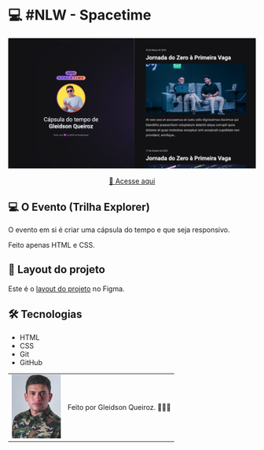 # 💻 #NLW - Spacetime

<img src="./assets/imagem-do-projeto.png" alt="Imagem do projeto" />

<div align="center">

[🚀 Acesse aqui](https://queiiroz.github.io/spacetime/)

</div>

## 💻 O Evento (Trilha Explorer)

O evento em si é criar uma cápsula do tempo e que seja responsivo.


Feito apenas HTML e CSS.

## 🎨 Layout do projeto

Este é o <a href="https://www.figma.com/file/S3GjDZOeJ2sZd7JyDp5Slm/C%C3%A1psula-do-tempo-%E2%80%A2-Trilha-Explorer-(Community)?type=design&node-id=306-3&t=wtDOAkhK6RbZ8VTU-0">layout do projeto</a> no Figma.

## 🛠 Tecnologias

- HTML
- CSS
- Git
- GitHub

<table>
  <tr>
    <td>
     <img src="./assets/avatar-gleidsonqueiroz.png" alt="Avatar gleidson queiroz" width="100px"/>
    </td>
    <td>
      Feito por Gleidson Queiroz.</a> 🙋🏼‍♂️
    </td>
  </tr>
</table>

